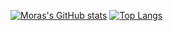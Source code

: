 [![Moras's GitHub stats](https://github-readme-stats.vercel.app/api?username=amorabarrantes&show_icons=true&theme=radical)](https://github.com/anuraghazra/github-readme-stats)
[![Top Langs](https://github-readme-stats.vercel.app/api/top-langs/?username=amorabarrantes&show_icons=true&theme=radical&count_private=true)](https://github.com/amorabarrantes/github-readme-stats)
